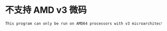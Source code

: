 # 不支持 AMD v3 微码
```bash
This program can only be run on AMD64 processors with v3 microarchitecture support.
```
